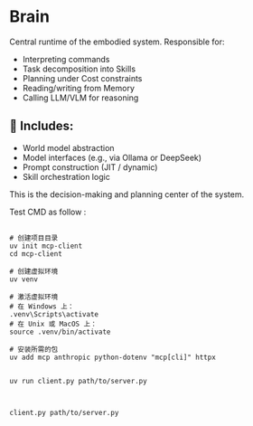 # Brain

Central runtime of the embodied system. Responsible for:

- Interpreting commands
- Task decomposition into Skills
- Planning under Cost constraints
- Reading/writing from Memory
- Calling LLM/VLM for reasoning

## 🧠 Includes:

- World model abstraction
- Model interfaces (e.g., via Ollama or DeepSeek)
- Prompt construction (JIT / dynamic)
- Skill orchestration logic

This is the decision-making and planning center of the system.













Test CMD as follow :

```shell

# 创建项目目录
uv init mcp-client
cd mcp-client

# 创建虚拟环境
uv venv

# 激活虚拟环境
# 在 Windows 上：
.venv\Scripts\activate
# 在 Unix 或 MacOS 上：
source .venv/bin/activate

# 安装所需的包
uv add mcp anthropic python-dotenv "mcp[cli]" httpx


uv run client.py path/to/server.py



client.py path/to/server.py

```





